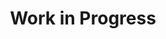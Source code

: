 ---
tags: []
categories: []
title: "Work in Progress"
cms_exclude: true

# View.
view: citation

# Optional header image (relative to `static/media/` folder).
banner:
  caption: ''
  image: ''
---